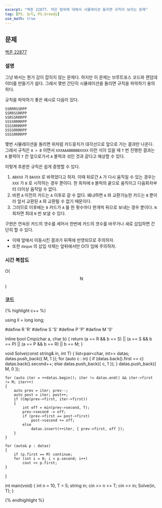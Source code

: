 ```yaml
---
excerpt: "백준 22877. 작은 범위에 대해서 시뮬레이션 돌리면 규칙이 보이는 문제"
tag: [PS. 능지, PS.Greedy]
use_math: true
---
```


## 문제

[백준 22877](https://www.acmicpc.net/problem/22877)

### 설명

그냥 봐서는 뭔가 감이 잡히지 않는 문제다. 하지만 이 문제는 브루트포스 코드와 랜덤데이터를 만들기가 쉽다. 그래서 몇번 간단히 시뮬레이션을 돌리면 규칙을 파악하기 용의하다. 

규칙을 파악하기 좋은 예시로 다음이 있다.

```
SSRRRSSRPP
SSRRSSRRPP
SSRSSRRRPP
SSSSRRRRPP
SSSSRRRRPP
SSSSRRRRPP
SSSSRRRRPP
```

몇번 시뮬레이션을 돌리면 위처럼 카드뭉치가 대각선으로 앞으로 가는 결과만 나온다. 그래서 규칙은 ```A > B``` 이면서 ```XXXAAABBBBBXXXX``` 이런 식이 있을 때 ```T``` 번 진행한 결과는 ```B``` 블럭이 ```T``` 칸 앞으로가서 ```A``` 블럭과 섞인 것과 같다고 예상할 수 있다.

이렇게 추론한 규칙은 쉽게 증명할 수 있다.
1. ```ABXXX``` 가 ```BAXXX``` 로 바뀌었다고 하자. 이때 뒤로간 ```A``` 가 다시 움직일 수 있는 경우는 ```XXX``` 가 ```B``` 로 시작하는 경우 뿐이다. 한 회차에 ```B``` 블럭의 끝으로 움직이고 다음회차부터 더이상 움직일 수 없다.
2.  바뀐 ```A``` 이전의 카드는 ```A``` 이후로 갈 수 없다. 왜냐하면 ```A``` 와 교환가능한 카드는 ```B``` 뿐이라 앞서 교환된 ```A``` 와 교환될 수 없기 때문이다.
3. 그러므로 이후에는 ```B``` 카드가 ```A``` 를 한 횟수마다 한개씩 뒤으로 보내는 경우 뿐이다. ```N``` 회차면 최대  ```N``` 번 보낼 수 있다.

구현은 연속된 카드의 갯수를 세어서 한번에 카드의 갯수를 바꾸거나 새로 삽입하면 간단히 할 수 있다. 
+ 이때 앞에서 이동시킨 결과가 뒤쪽에 반영되므로 주의하자. 
+ 또한 ```deque``` 의 삽입 삭제는 앞뒤에서만 O(1) 임에 주의하자.


### 시간 복잡도

O($$ \mathrm{N} $$)


### 코드

{% highlight c++ %}

using ll = long long;

#define R 'R'
#define S 'S'
#define P 'P'
#define M '0'

inline bool Cmp(char a, char b)
{
	return (a == R && b == S) || (a == S && b == P) || (a == P && b == R) || b == M;
}

void Solve(const string& in, int T)
{
	list<pair<char, int>> datas; datas.push_back({ M, 1 });
	for (auto c : in)
	{
		if (datas.back().first == c) datas.back().second++;
		else datas.push_back({ c, 1 });
	}
	datas.push_back({ M, 0 });

	for (auto iter = ++datas.begin(); iter != datas.end() && iter->first != M; iter++)
	{
		auto prev = iter; prev--;
		auto post = iter; post++;
		if (Cmp(prev->first, iter->first))
		{
			int off = min(prev->second, T);
			prev->second -= off;
			if (prev->first == post->first)
				post->second += off;
			else
				datas.insert(++iter, { prev->first, off });
		}
	}

	for (auto& p : datas)
	{
		if (p.first == M) continue;
		for (int i = 0; i < p.second; i++)
			cout << p.first;
	}
}

int main(void)
{
	int n = 10, T = 5;
	string in;
	cin >> n >> T;
	cin >> in;
	Solve(in, T);
}

{% endhighlight %}